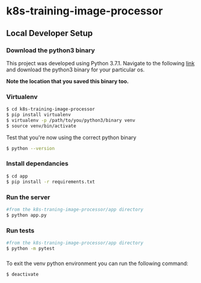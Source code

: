 # k8s-training-image-processor

## Local Developer Setup

### Download the python3 binary

This project was developed using Python 3.7.1. Navigate to the following [link](https://www.python.org/downloads/release/python-371/) and download the python3 binary for your particular os.

**Note the location that you saved this binary too.**

### Virtualenv
```bash
$ cd k8s-training-image-processor
$ pip install virtualenv
$ virtualenv -p /path/to/you/python3/binary venv
$ source venv/bin/activate
```
Test that you're now using the correct python binary
```bash
$ python --version
```
### Install dependancies 
```bash
$ cd app
$ pip install -r requirements.txt
```

### Run the server
```bash
#from the k8s-traning-image-processor/app directory
$ python app.py
```
### Run tests
```bash
#from the k8s-traning-image-processor/app directory
$ python -m pytest
```
###
To exit the venv python environment you can run the following command:
```bash
$ deactivate
```
